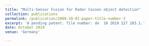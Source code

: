 ```yaml
---
title: "Multi-Sensor Fusion for Radar Cocoon object detection"
collection: publications
permalink: /publication/2009-10-01-paper-title-number-3
excerpt: 'A pending patent. file number: de  10 2019 127 283.1.'
date: October 2019
venue: 'Germany'

---
```



